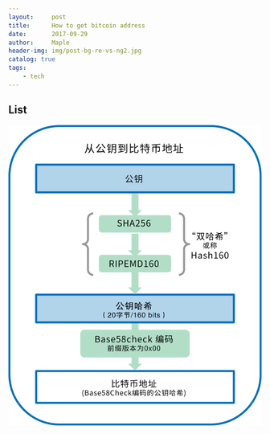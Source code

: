 ```yaml
---
layout:     post
title:      How to get bitcoin address
date:       2017-09-29
author:     Maple
header-img: img/post-bg-re-vs-ng2.jpg
catalog: true
tags:
    - tech
---
```


## List

![image](img/bitcoin-address.png)


